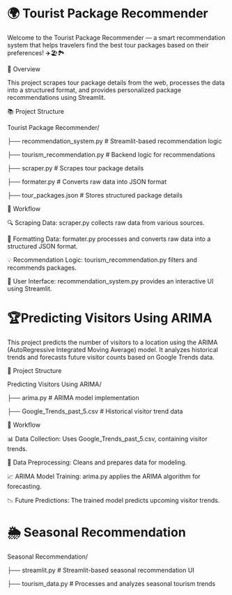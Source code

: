 # 🌍 Tourist Package Recommender

Welcome to the Tourist Package Recommender — a smart recommendation system that helps travelers find the best tour packages based on their preferences! ✈️🏖️🏞️

🔎 Overview

This project scrapes tour package details from the web, processes the data into a structured format, and provides personalized package recommendations using Streamlit.

📚 Project Structure

Tourist Package Recommender/

├── recommendation_system.py         # Streamlit-based recommendation logic

├── tourism_recommendation.py        # Backend logic for recommendations

├── scraper.py                       # Scrapes tour package details

├── formater.py                # Converts raw data into JSON format

├── tour_packages.json         # Stores structured package details

🔄 Workflow

🔍 Scraping Data: scraper.py collects raw data from various sources.

📏 Formatting Data: formater.py processes and converts raw data into a structured JSON format.

💡 Recommendation Logic: tourism_recommendation.py filters and recommends packages.

📱 User Interface: recommendation_system.py provides an interactive UI using Streamlit.



# 🏆Predicting Visitors Using ARIMA

This project predicts the number of visitors to a location using the ARIMA (AutoRegressive Integrated Moving Average) model. It analyzes historical trends and forecasts future visitor counts based on Google Trends data.

📂 Project Structure

Predicting Visitors Using ARIMA/

├── arima.py                    # ARIMA model implementation

├── Google_Trends_past_5.csv    # Historical visitor trend data

🔄 Workflow

📊 Data Collection: Uses Google_Trends_past_5.csv, containing visitor trends.

🔄 Data Preprocessing: Cleans and prepares data for modeling.

📈 ARIMA Model Training: arima.py applies the ARIMA algorithm for forecasting.

📉 Future Predictions: The trained model predicts upcoming visitor trends.



# 🌦️ Seasonal Recommendation

Seasonal Recommendation/

├── streamlit.py       # Streamlit-based seasonal recommendation UI

├── tourism_data.py    # Processes and analyzes seasonal tourism trends
